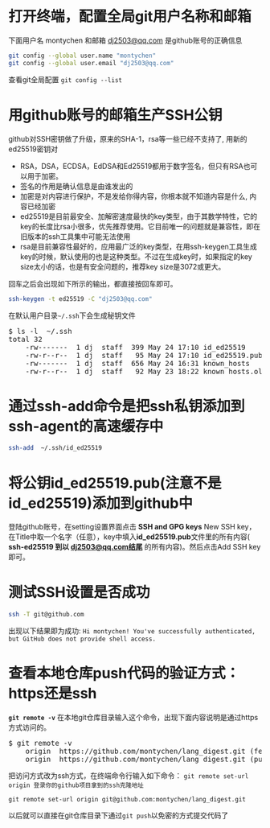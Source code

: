 # 打开终端，配置全局git用户名称和邮箱
下面用户名 montychen 和邮箱 dj2503@qq.com 是github账号的正确信息
```bash
git config --global user.name "montychen"
git config --global user.email "dj2503@qq.com"
```
查看git全局配置 `git config --list`


# 用github账号的邮箱生产SSH公钥
github对SSH密钥做了升级，原来的SHA-1，rsa等一些已经不支持了, 用新的ed25519密钥对
- RSA，DSA，ECDSA，EdDSA和Ed25519都用于数字签名，但只有RSA也可以用于加密。
- 签名的作用是确认信息是由谁发出的
- 加密是对内容进行保护，不是发给你得内容，你根本就不知道内容是什么, 内容已经加密
- ed25519是目前最安全、加解密速度最快的key类型，由于其数学特性，它的key的长度比rsa小很多，优先推荐使用。它目前唯一的问题就是兼容性，即在旧版本的ssh工具集中可能无法使用
- rsa是目前兼容性最好的，应用最广泛的key类型，在用ssh-keygen工具生成key的时候，默认使用的也是这种类型。不过在生成key时，如果指定的key size太小的话，也是有安全问题的，推荐key size是3072或更大。

回车之后会出现如下所示的输出，都直接按回车即可。
```bash
ssh-keygen -t ed25519 -C "dj2503@qq.com"
```
在默认用户目录`~/.ssh`下会生成秘钥文件

<pre>
$ ls -l  ~/.ssh                               
total 32
    -rw-------  1 dj  staff  399 May 24 17:10 id_ed25519
    -rw-r--r--  1 dj  staff   95 May 24 17:10 id_ed25519.pub
    -rw-------  1 dj  staff  656 May 24 16:31 known_hosts
    -rw-r--r--  1 dj  staff   92 May 23 18:22 known_hosts.old
</pre>

#  通过ssh-add命令是把ssh私钥添加到ssh-agent的高速缓存中 
```bash
ssh-add  ~/.ssh/id_ed25519
```

# 将公钥id_ed25519.pub(注意不是id_ed25519)添加到github中
登陆github账号，在setting设置界面点击 **SSH and GPG keys** New SSH key，在Title中取一个名字（任意），key中填入**id_ed25519.pub**文件里的所有内容( **ssh-ed25519 到以 dj2503@qq.com结尾** 的所有内容)。然后点击Add SSH key即可。


# 测试SSH设置是否成功
```bash
ssh -T git@github.com
```
出现以下结果即为成功: `Hi montychen! You've successfully authenticated, but GitHub does not provide shell access.`

# 查看本地仓库push代码的验证方式：https还是ssh 
 **`git remote -v`** 在本地git仓库目录输入这个命令，出现下面内容说明是通过https方式访问的。
<pre>
$ git remote -v
    origin	https://github.com/montychen/lang_digest.git (fetch)
    origin	https://github.com/montychen/lang_digest.git (push)
</pre>

把访问方式改为ssh方式，在终端命令行输入如下命令： `git remote set-url origin 登录你的github项目拿到的ssh克隆地址`
```
git remote set-url origin git@github.com:montychen/lang_digest.git
```
以后就可以直接在git仓库目录下通过`git push`以免密的方式提交代码了

